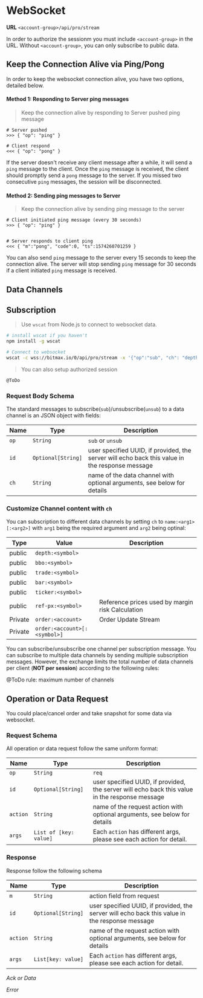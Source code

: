# WebSocket 


**URL** `<account-group>/api/pro/stream`

In order to authorize the sessionm you must include `<account-group>` in the URL. Without `<account-group>`, you can 
only subscribe to public data. 



## Keep the Connection Alive via Ping/Pong

In order to keep the websocket connection alive, you have two options, detailed below.


#### Method 1: Responding to Server ping messages

> Keep the connection alive by responding to Server pushed ping message 

```
# Server pushed 
>>> { "op": "ping" }

# Client respond
<<< { "op": "pong" }
```

If the server doesn't receive any client message after a while, it will send a `ping` message to the client. Once the `ping` message is received,
the client should promptly send a `pong` message to the server. If you missed two consecutive `ping` messages, the session will be disconnected. 


#### Method 2: Sending ping messages to Server 

> Keep the connection alive by sending ping message to the server

```
# Client initiated ping message (every 30 seconds)
>>> { "op": "ping" }


# Server responds to client ping 
<<< { "m":"pong", "code":0, "ts":1574260701259 }
``` 

You can also send `ping` message to the server every 15 seconds to keep the connection alive. The server will stop sending `ping` message 
for 30 seconds if a client initiated `ping` message is received. 




## Data Channels 


## Subscription 

> Use `wscat` from Node.js to connect to websocket data.

```bash
# install wscat if you haven't
npm install -g wscat

# Connect to websocket
wscat -c wss://bitmax.io/0/api/pro/stream -x '{"op":"sub", "ch": "depth:BTMX/USDT"}'
```

> You can also setup authorized session

```bash
@ToDo
```

### Request Body Schema 

The standard messages to subscribe(`sub`)/unsubscribe(`unsub`) to a data channel is an JSON object with fields:

 Name  | Type               | Description                                                                                    
-------| ------------------ | ---------------------------------------------------------------------------------------------- 
 `op`  | `String`           | `sub` or `unsub`                                                                               
 `id`  | `Optional[String]` | user specified UUID, if provided, the server will echo back this value in the response message 
 `ch`  | `String`           | name of the data channel with optional arguments, see below for details                        


###  Customize Channel content with `ch`

You can subscription to different data channels by setting `ch` to `name:<arg1>[:<arg2>]` with `arg1` being the required argument 
and `arg2` being optinal:

 Type    | Value                        | Description                                      
-------- | ---------------------------- | ------------------------------------------------ 
 public  | `depth:<symbol>`             |                                                  
 public  | `bbo:<symbol>`               |                                                  
 public  | `trade:<symbol>`             |                                                  
 public  | `bar:<symbol>`               |                                                  
 public  | `ticker:<symbol>`            |                                                  
 public  | `ref-px:<symbol>`            | Reference prices used by margin risk Calculation 
 Private | `order:<account>`            | Order Update Stream                              
 Private | `order:<account>[:<symbol>]` |                                                  

You can subscribe/unsubscribe one channel per subscription message. You can subscribe to multiple data channels by sending multiple 
subscription messages. However, the exchange limits the total number of data channels per client (**NOT per session**) according to 
the following rules:

@ToDo rule: maximum number of channels 


## Operation or Data Request

You could place/cancel order and take snapshot for some data via websocket.

### Request Schema

All operation or data request follow the same uniform format:

 Name    | Type                 | Description                                                                                    
---------| ---------------------| ---------------------------------------------------------------------------------------------- 
 `op`    |`String`              | `req`                                                                               
 `id`    |`Optional[String]`    | user specified UUID, if provided, the server will echo back this value in the response message 
 `action`|`String`              | name of the request action with optional arguments, see below for details    
 `args`  |`List of [key: value]`| Each `action` has different args, please see each action for detail.


### Response 

Response follow the following schema

 Name     | Type               | Description                                                                                    
--------- | ------------------ | ---------------------------------------------------------------------------------------------- 
 `m`      | `String`           | action field from request                                                                               
 `id`     | `Optional[String]` | user specified UUID, if provided, the server will echo back this value in the response message 
 `action` | `String`           | name of the request action with optional arguments, see below for details    
 `args`   | `List[key: value]` | Each `action` has different args, please see each action for detail.


*Ack or Data*

*Error*

